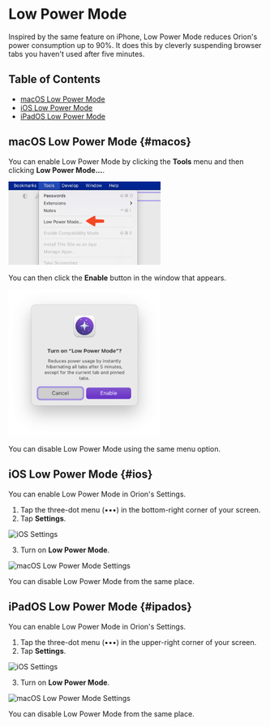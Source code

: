 # Low Power Mode

Inspired by the same feature on iPhone, Low Power Mode reduces Orion's power consumption up to 90%. It does this by cleverly suspending browser tabs you haven't used after five minutes.

## Table of Contents

- [macOS Low Power Mode](#macos)
- [iOS Low Power Mode](#ios)
- [iPadOS Low Power Mode](#ipados)

<a name="macos"></a>
## macOS Low Power Mode {#macos}

You can enable Low Power Mode by clicking the **Tools** menu and then clicking **Low Power Mode...**.

<img src="./media/macos_low_power_menu.png" width="300" alt="macOS Low Power Mode Menu"><br />

You can then click the **Enable** button in the window that appears.

<img src="./media/macos_low_power_setting.png" width="300" alt="macOS Low Power Mode Settings"><br />

You can disable Low Power Mode using the same menu option.

<a name="ios"></a>
## iOS Low Power Mode {#ios}

You can enable Low Power Mode in Orion's Settings.

1. Tap the three-dot menu (•••) in the bottom-right corner of your screen.
2. Tap **Settings**.

<img src="./media/ios_settings.png" width="300" alt="iOS Settings"><br />

3. Turn on **Low Power Mode**.

<img src="./media/ios_low_power_setting.png" width="300" alt="macOS Low Power Mode Settings"><br />

You can disable Low Power Mode from the same place.

<a name="ipados"></a>
## iPadOS Low Power Mode {#ipados}

You can enable Low Power Mode in Orion's Settings.

1. Tap the three-dot menu (•••) in the upper-right corner of your screen.
2. Tap **Settings**.

<img src="./media/ipados_settings.png" width="300" alt="iOS Settings"><br />

3. Turn on **Low Power Mode**.

<img src="./media/ipados_low_power_setting.png" width="500" alt="macOS Low Power Mode Settings"><br />

You can disable Low Power Mode from the same place.
